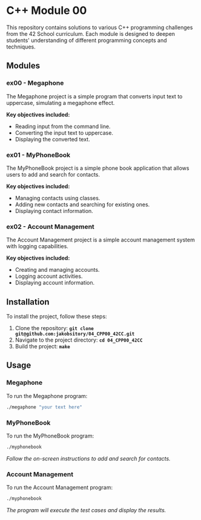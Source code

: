# **C++ Module 00**

This repository contains solutions to various C++ programming challenges from the 42 School curriculum. Each module is designed to deepen students' understanding of different programming concepts and techniques.

## **Modules**

### **ex00 - Megaphone**
The Megaphone project is a simple program that converts input text to uppercase, simulating a megaphone effect.

**Key objectives included:**

- Reading input from the command line.
- Converting the input text to uppercase.
- Displaying the converted text.

### **ex01 - MyPhoneBook**
The MyPhoneBook project is a simple phone book application that allows users to add and search for contacts.

**Key objectives included:**

- Managing contacts using classes.
- Adding new contacts and searching for existing ones.
- Displaying contact information.

### **ex02 - Account Management**
The Account Management project is a simple account management system with logging capabilities.

**Key objectives included:**

- Creating and managing accounts.
- Logging account activities.
- Displaying account information.

## **Installation**

To install the project, follow these steps:

1. Clone the repository: **`git clone git@github.com:jakobsitory/04_CPP00_42CC.git`**
2. Navigate to the project directory: **`cd 04_CPP00_42CC`**
3. Build the project: **`make`**

## **Usage**
### **Megaphone**
To run the Megaphone program:
```bash
./megaphone "your text here"
```

### **MyPhoneBook**
To run the MyPhoneBook program:
```bash
./myphonebook
```
_Follow the on-screen instructions to add and search for contacts._

### **Account Management**
To run the Account Management program:
```bash
./myphonebook
```
_The program will execute the test cases and display the results._
